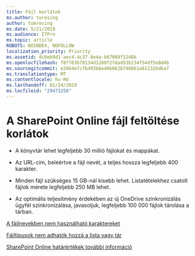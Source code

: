 ```yaml
---
title: Fájl korlátok
ms.author: toresing
author: tomresing
ms.date: 5/21/2018
ms.audience: ITPro
ms.topic: article
ROBOTS: NOINDEX, NOFOLLOW
localization_priority: Priority
ms.assetid: dc0eb9d1-aec4-4c37-8e4a-b67089f3246b
ms.openlocfilehash: f8f763b78134d1288f2fdad93b234f54df5e8d4b
ms.sourcegitcommit: e2864efcfb493b6e46b662b746661a61232bdba7
ms.translationtype: MT
ms.contentlocale: hu-HU
ms.lasthandoff: 01/24/2019
ms.locfileid: "29473256"
---
```

# <a name="file-upload-limits-in-sharepoint-online"></a>A SharePoint Online fájl feltöltése korlátok

- A könyvtár lehet legfeljebb 30 millió fájlokat és mappákat.
    
- Az URL-cím, beleértve a fájl nevét, a teljes hossza legfeljebb 400 karakter.
    
- Minden fájl szükséges 15 GB-nál kisebb lehet. Listatételekhez csatolt fájlok mérete legfeljebb 250 MB lehet.
    
- Az optimális teljesítmény érdekében az új OneDrive szinkronizálás ügyfél szinkronizálása, javasoljuk, legfeljebb 100 000 fájlok tárolása a tárban. 
    
[A fájlnevekben nem használható karaktereket](https://go.microsoft.com/fwlink/?linkid=866430)
  
[Fájltípusok nem adhatók hozzá a lista vagy tár](https://go.microsoft.com/fwlink/?linkid=273757)
  
[SharePoint Online határértékek további információ](https://go.microsoft.com/fwlink/?linkid=271273)
  

